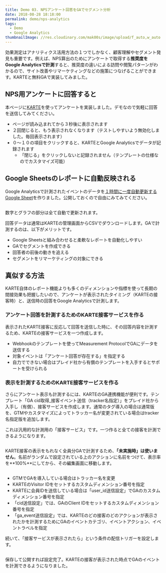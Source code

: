 ```yaml
---
title: Demo 03. NPSアンケート回答をGAでセグメント分析
date: 2018-08-28 18:18:00
permalink: demo/nps-analytics
tags:
  - Demo
  - Google Analytics
thumbnailImage: //res.cloudinary.com/mak00s/image/upload/f_auto,w_auto:200:800/v1535034668/demo-nps-analytics.png
---
```


効果測定はアナリティクス活用方法の１つでしかなく、顧客理解やセグメント発見も重要です。例えば、NPS算出のためにアンケートで取得する**推奨度をGoogle Analyticsで計測**すると、推奨度の違いによる訪問や閲覧パターンがわかるので、サイト改善やリマーケティングなどの施策につなげることができます。KARTEと無料GAで実装してみました。
<!-- more -->

## NPS用アンケートに回答すると
本ページに[KARTE](https://karte.io/)を使ってアンケートを実装しました。デモなので気軽に回答を送信してみてください。
- ページが読み込まれてから３秒後に表示されます
- ２回閉じると、もう表示されなくなります（テストしやすいよう無効化しました。毎回表示されます）
- ０〜１０の項目をクリックすると、KARTEとGoogle Analyticsでデータが記録されます
  - 「閉じる」をクリックしないと記録されません（テンプレートの仕様なのでカスタマイズ可能）

## Google Sheetsのレポートに自動反映される

Google Analyticsで計測されたイベントのデータを[１時間に一度自動更新するGoogle Sheet](https://docs.google.com/spreadsheets/d/14KiWRaWSqkPfXfxzTf5huk1u_MIJ1ITr_TJsgCjXaek/edit?usp=sharing)を作りました。公開しておくので自由にみてみてください。

<a href="https://docs.google.com/spreadsheets/d/14KiWRaWSqkPfXfxzTf5huk1u_MIJ1ITr_TJsgCjXaek/edit?usp=sharing"><img src="//res.cloudinary.com/mak00s/image/upload/f_auto,w_auto:200:800/v1535035603/demo-nps-analytics-report.png" alt="" sizes="100vw" /></a>

数字とグラフの部分は全て自動で更新されます。

回答データは通常はKARTEの管理画面からCSVでダウンロードします。GAで計測するのは、以下がメリットです。
- Google Sheetsと組み合わせると柔軟なレポートを自動化しやすい
- GAでセグメントを作成できる
 - 回答者の前後の動きを追える
 - セグメントをリマーケティングの対象にできる

## 真似する方法

KARTE自体のレポート機能よりも多くのディメンションや指標を使って長期の間接効果も把握したいので、アンケートが表示されたタイミング（KARTEの接客時）と、送信時の回答をGoogle Analyticsで計測します。

### アンケート回答を計測するためのKARTE接客サービスを作る

表示されたKARTE接客に反応して回答を送信した時に、その回答内容を計測するため、KARTEの接客サービスを一つ作成します。

- Webhookのテンプレートを使ってMeasurement ProtocolでGAにデータを送信する
- 対象イベントは「アンケート回答が存在する」を指定する
- 自力でできない場合はプレイド社から有償のテンプレートを入手するとサポートを受けられる

### 表示を計測するためのKARTE接客サービスを作る

さらにアンケート表示も計測するには、KARTEのGA連携機能が便利です。テンプレート「GA cid取得_接客イベント送信（tracker名指定）」をプレイド社から入手し（有償）、接客サービスを作成します。通常のタグ導入の場合は通常版を、GTMやカスタマイズによってトラッカー名が変更されている場合はtracker名指定版を追加します。

これは汎用的な計測用の「接客サービス」です。一つ作ると全ての接客を計測できるようになります。

<img src="//res.cloudinary.com/mak00s/image/upload/f_auto,w_auto:200:800/v1535443567/demo-nps-karte-1b.png" alt="" sizes="100vw" />

KARTE接客の表示をもれなく全員分GAで計測するため、**「未実施時」は使いません**。名前がランダムで設定されている上のアクションに名前をつけて、表示率を**100%**にしてから、その編集画面に移動します。

<img src="//res.cloudinary.com/mak00s/image/upload/f_auto,w_auto:200:800/v1534838740/demo-nps-karte-3.png" alt="" sizes="100vw" />

- GTMでGAを導入している場合はトラッカー名を変更
- KARTEのVisitor IDをセットするカスタムディメンション番号を指定
- KARTEに会員IDを送信している場合は「user_id送信設定」でGAのカスタムディメンション番号を指定
- 「cid送信設定」では、GAのClient IDをセットするカスタムディメンション番号を指定
- 「ga_event送信設定」では、KARTEのどの接客のどのアクションが表示されたかを計測するためにGAのイベントカテゴリ、イベントアクション、イベントラベルを指定

続いて、「接客サービスが表示されたら」という条件の配信トリガーを設定します。

<img src="//res.cloudinary.com/mak00s/image/upload/f_auto,w_auto:200:800/v1534838083/demo-nps-karte-2.png" alt="" sizes="100vw" />

保存して公開すれば設定完了。KARTEの接客が表示された時点でGAのイベントを計測できるようになりました。
